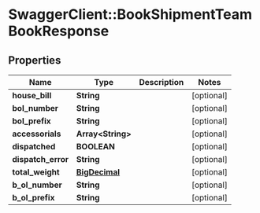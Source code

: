 # SwaggerClient::BookShipmentTeamBookResponse

## Properties
Name | Type | Description | Notes
------------ | ------------- | ------------- | -------------
**house_bill** | **String** |  | [optional] 
**bol_number** | **String** |  | [optional] 
**bol_prefix** | **String** |  | [optional] 
**accessorials** | **Array&lt;String&gt;** |  | [optional] 
**dispatched** | **BOOLEAN** |  | [optional] 
**dispatch_error** | **String** |  | [optional] 
**total_weight** | [**BigDecimal**](BigDecimal.md) |  | [optional] 
**b_ol_number** | **String** |  | [optional] 
**b_ol_prefix** | **String** |  | [optional] 

